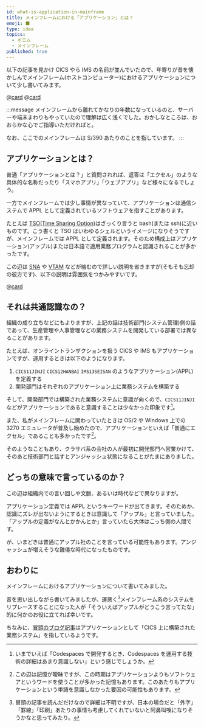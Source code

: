 ```yaml
---
id: what-is-application-in-mainframe
title: メインフレームにおける「アプリケーション」とは？
emoji: ⬛
type: idea
topics:
  - ポエム
  - メインフレーム
published: true
---
```


以下の記事を見かけ CICS やら IMS の名前が並んでいたので、年寄りが昔を懐かしんでメインフレーム(ホストコンピューター)におけるアプリケーションについて少し書いてみます。

@[card](http://codezine.jp/article/detail/16006)
@[card](https://aws.amazon.com/jp/blogs/aws/modernize-your-mainframe-applications-deploy-them-in-the-cloud/)

:::message
メインフレームから離れてかなりの年数になっているのと、サーバーや端末まわりもやっていたので理解は広く浅くでした。おかしなところは、おおらかな心でご指導いただければと。

なお、ここでのメインフレームは S/390 あたりのことを指しています。
:::

## アプリケーションとは？

普通「アプリケーションとは？」と質問されれば、返答は「エクセル」のような具体的な名称だったり「スマホアプリ」「ウェブアプリ」など様々になるでしょう。

一方でメインフレームでは少し事情が異なっていて、アプリケーションは通信システムで APPL として定義されているソフトウェアを指すことがあります。

たとえば [TSO(Time Sharing Option)](https://ja.wikipedia.org/wiki/Time_Sharing_Option)はざっくり言うと bash(または ssh)に近いものです。こう書くと TSO はいわゆるシェルというイメージになりそうですが、メインフレームでは APPL として定義されます。そのため構成上はアプリケーション(アップル)または日本語で適用業務プログラムと認識されることが多かったです。

この辺は [SNA](https://ja.wikipedia.org/wiki/Systems_Network_Architecture) や [VTAM](https://ja.wikipedia.org/wiki/VTAM) などが絡むので詳しい説明を省きますが(そもそも忘却の彼方です)、以下の説明は雰囲気をつかみやすいです。

@[card](http://arteceed.info/?p=1216)

## それは共通認識なの？

組織の成り立ちなどにもよりますが、上記の話は技術部門(システム管理)側の話であって、生産管理や人事管理などの業務システムを開発している部署では異なることがあります。

たとえば、オンライントランザクションを扱う CICS や IMS もアプリケーションですが、運用するときは以下のようになります。

1.  `CICS11JINJI` `CICS12HANBAI` `IMS13SEISAN` のようなアプリケーション(APPL)を定義する
2.  開発部門はそれぞれのアプリケーション上に業務システムを構築する

そして、開発部門では構築された業務システムに意識が向くので、`CICS11JINJI` などがアプリケーションであると意識することは少なかった印象です[^codespaces]。

[^codespaces]: いまでいえば「Codespaces で開発するとき、Codespaces を運用する技術の詳細はあまり意識しない」という感じでしょうか。

また、私がメインフレームに関わっていたときは OS/2 や Windows 上での 3270 エミュレータが普及し始めたので、アプリケーションといえば「普通にエクセル」であることも多かったです[^software]。

[^software]: この辺は記憶が曖昧ですが、この時期はアプリケーションよりもソフトウェアというワードを使うことが多かった記憶もあります。このあたりもアプリケーションという単語を意識しなかった要因の可能性もあります。

そのようなこともあり、クラサバ系の会社の人が最初に開発部門へ営業かけて、そのあと技術部門と話すとアンジャッシュ状態になることがたまにありました。

## どっちの意味で言っているのか？

この辺は組織内での言い回しや文脈、あるいは時代などで異なりますが。

アプリケーション定義では APPL というキーワードが出てきます。そのためか、認識にズレが出ないようにするときは意識して「アップル」と言っていました。「アップルの定義がなんとかかんとか」言っていたら大体はこっち側の人間です。

が、いまどきは普通にアップル社のことを言っている可能性もあります。アンジャッシュが増えそうな難儀な時代になったものです。

## おわりに

メインフレームにおけるアプリケーションについて書いてみました。

昔を思い出しながら書いてみましたが、運悪く[^death-march]メインフレーム系のシステムをリプレースすることになった人が「そういえばアップルがどうこう言ってたな」的に何かのお役に立てれば幸いです。

ちなみに、[冒頭のブログ記事](https://aws.amazon.com/jp/blogs/aws/modernize-your-mainframe-applications-deploy-them-in-the-cloud/)はアプリケーションとして「CICS 上に構築された業務システム」を指しているようです。

[^death-march]: 冒頭の記事を読んだだけなので詳細は不明ですが、日本の場合だと「外字」「罫線」「印刷」あたりの事情も考慮してくれていないと阿鼻叫喚になりそうかなと思ってみたり。
